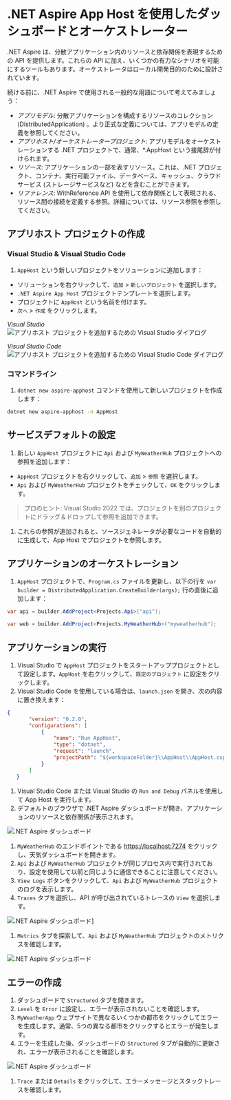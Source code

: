 # .NET Aspire App Host を使用したダッシュボードとオーケストレーター

.NET Aspire は、分散アプリケーション内のリソースと依存関係を表現するための API を提供します。これらの API に加え、いくつかの有力なシナリオを可能にするツールもあります。オーケストレータはローカル開発目的のために設計されています。

続ける前に、.NET Aspire で使用される一般的な用語について考えてみましょう：

* *アプリモデル*: 分散アプリケーションを構成するリソースのコレクション (DistributedApplication) 。より正式な定義については、アプリモデルの定義を参照してください。
* *アプリホスト/オーケストレータープロジェクト*: アプリモデルをオーケストレーションする .NET プロジェクトで、通常、*.AppHost という接尾辞が付けられます。
* *リソース*: アプリケーションの一部を表すリソース。これは、.NET プロジェクト、コンテナ、実行可能ファイル、データベース、キャッシュ、クラウドサービス (ストレージサービスなど) などを含むことができます。
* *リファレンス*: WithReference API を使用して依存関係として表現される、リソース間の接続を定義する参照。詳細については、リソース参照を参照してください。

## アプリホスト プロジェクトの作成

### Visual Studio & Visual Studio Code

1. `AppHost` という新しいプロジェクトをソリューションに追加します：

* ソリューションを右クリックして、`追加` > `新しいプロジェクト` を選択します。
* `.NET Aspire App Host` プロジェクトテンプレートを選択します。
* プロジェクトに `AppHost` という名前を付けます。
* `次へ` > `作成` をクリックします。

 *Visual Studio*
 ![アプリホスト プロジェクトを追加するための Visual Studio ダイアログ](.../media/vs-add-apphost.png)

 *Visual Studio Code*
 ![アプリホスト プロジェクトを追加するための Visual Studio Code ダイアログ](.../media/vsc-add-apphost.png)

### コマンドライン

1. `dotnet new aspire-apphost` コマンドを使用して新しいプロジェクトを作成します：

 ```bash
 dotnet new aspire-apphost -n AppHost
 ```

## サービスデフォルトの設定

1. 新しい `AppHost` プロジェクトに `Api` および `MyWeatherHub` プロジェクトへの参照を追加します：

* `AppHost` プロジェクトを右クリックして、`追加` > `参照` を選択します。
* `Api` および `MyWeatherHub` プロジェクトをチェックして、`OK` をクリックします。

 > プロのヒント: Visual Studio 2022 では、プロジェクトを別のプロジェクトにドラッグ＆ドロップして参照を追加できます。

1. これらの参照が追加されると、ソースジェネレータが必要なコードを自動的に生成して、App Host でプロジェクトを参照します。

## アプリケーションのオーケストレーション

1. `AppHost` プロジェクトで、`Program.cs` ファイルを更新し、以下の行を `var builder = DistributedApplication.CreateBuilder(args);` 行の直後に追加します：

 ```csharp
 var api = builder.AddProject<Projects.Api>("api");

 var web = builder.AddProject<Projects.MyWeatherHub>("myweatherhub");
 ```

## アプリケーションの実行

1. Visual Studio で `AppHost` プロジェクトをスタートアッププロジェクトとして設定します。`AppHost` を右クリックして、`既定のプロジェクト` に設定をクリックします。
1. Visual Studio Code を使用している場合は、`launch.json` を開き、次の内容に置き換えます：

 ```json
 {
        "version": "0.2.0",
        "configurations": [
            {
                "name": "Run AppHost",
                "type": "dotnet",
                "request": "launch",
                "projectPath": "${workspaceFolder}\\AppHost\\AppHost.csproj"
            }
        ]
    }
 ```

1. Visual Studio Code または Visual Studio の `Run and Debug` パネルを使用して App Host を実行します。
1. デフォルトのブラウザで .NET Aspire ダッシュボードが開き、アプリケーションのリソースと依存関係が表示されます。

 ![.NET Aspire ダッシュボード](.../media/dashboard.png)

1. `MyWeatherHub` のエンドポイントである [https://localhost:7274](https://localhost:7274) をクリックし、天気ダッシュボードを開きます。
1. `Api` および `MyWeatherHub` プロジェクトが同じプロセス内で実行されており、設定を使用して以前と同じように通信できることに注意してください。
1. `View Logs` ボタンをクリックして、`Api` および `MyWeatherHub` プロジェクトのログを表示します。
1. `Traces` タブを選択し、API が呼び出されているトレースの `View` を選択します。

 ![.NET Aspire ダッシュボード](.../media/dashboard-trace.png)]

1. `Metrics` タブを探索して、`Api` および `MyWeatherHub` プロジェクトのメトリクスを確認します。

 ![.NET Aspire ダッシュボード](.../media/dashboard-metrics.png)

## エラーの作成

1. ダッシュボードで `Structured` タブを開きます。
1. `Level` を `Error` に設定し、エラーが表示されないことを確認します。
1. `MyWeatherApp` ウェブサイトで異なるいくつかの都市をクリックしてエラーを生成します。通常、5つの異なる都市をクリックするとエラーが発生します。
1. エラーを生成した後、ダッシュボードの `Structured` タブが自動的に更新され、エラーが表示されることを確認します。

 ![.NET Aspire ダッシュボード](.../media/dashboard-error.png)

1. `Trace` または `Details` をクリックして、エラーメッセージとスタックトレースを確認します。
